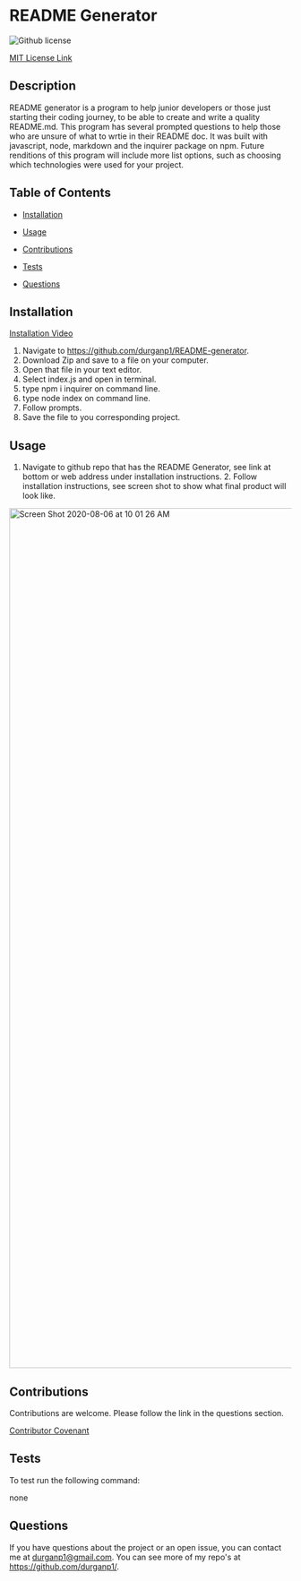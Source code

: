 # README Generator
  ![Github license](https://img.shields.io/badge/license-MIT-blue.svg)

  [MIT License Link](https://opensource.org/licenses/MIT)
  

  ## Description

  README generator is a program to help junior developers or those just starting their coding journey, to be able to create and write a quality README.md.  This program has several prompted questions to help those who are unsure of what to wrtie in their README doc.  It was built with javascript, node, markdown and the inquirer package on npm.  Future renditions of this program will include more list options, such as choosing which technologies were used for your project.


  ## Table of Contents

  * [Installation](#installation)

  * [Usage](#usage)

  * [Contributions](#contributions)

  * [Tests](#tests)

  * [Questions](#questions)

  ## Installation

  [Installation Video](https://drive.google.com/file/d/1DO7Vlz3BE9p9nMthN0YG3hiFtjTl6spi/view?usp=sharing)

  1. Navigate to https://github.com/durganp1/README-generator.  
  2. Download Zip and save to a file on your computer.  
  3. Open that file in your text editor.  
  4. Select index.js and open in terminal.  
  5. type npm i inquirer on command line.  
  6. type node index on command line.  
  7. Follow prompts.  
  8. Save the file to you corresponding project.

  ## Usage

  1. Navigate to github repo that has the README Generator, see link at bottom or web address under installation instructions.  2. Follow installation instructions, see screen shot to show what final product will look like.
  
  <img width="1536" alt="Screen Shot 2020-08-06 at 10 01 26 AM" src="https://user-images.githubusercontent.com/65720461/89547899-f4959c80-d7cb-11ea-810f-42277ad07169.png">
  
  ## Contributions

  Contributions are welcome.  Please follow the link in the questions section.

  [Contributor Covenant](https://www.contributor-covenant.org/version/2/0/code_of_conduct/code_of_conduct.md)

  ## Tests

  To test run the following command:

  none

  ## Questions

  If you have questions about the project or an open issue, you can contact me at durganp1@gmail.com.  You can see more of my repo's at https://github.com/durganp1/.

  

  
